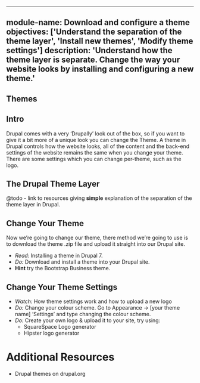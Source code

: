 ----
module-name: Download and configure a theme
objectives: ['Understand the separation of the theme layer', 'Install new themes', 'Modify theme settings']
description: 'Understand how the theme layer is separate. Change the way your website looks by installing and configuring a new theme.'
----

Themes
------

## Intro

Drupal comes with a very ‘Drupally’ look out of the box, so if you want to give it a bit more of a unique look you can change the Theme. A theme in Drupal controls how the website looks, all of the content and the back-end settings of the website remains the same when you change your theme. There are some settings which you can change per-theme, such as the logo.

## The Drupal Theme Layer

@todo - link to resources giving __simple__ explanation of the separation of the theme layer in Drupal.

## Change Your Theme

Now we’re going to change our theme, there method we’re going to use is to download the theme .zip file and upload it straight into our Drupal site.

* *Read:* Installing a theme in Drupal 7.
* *Do:* Download and install a theme into your Drupal site.
* **Hint** try the Bootstrap Business theme.

## Change Your Theme Settings

* *Watch:* How theme settings work and how to upload a new logo
* *Do:* Change your colour scheme. Go to Appearance -> [your theme name] ‘Settings’ and type changing the colour scheme.
* *Do:* Create your own logo & upload it to your site, try using:
  * SquareSpace Logo generator
  * Hipster logo generator

# Additional Resources

* Drupal themes on drupal.org

